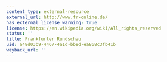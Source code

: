 ```yaml
---
content_type: external-resource
external_url: http://www.fr-online.de/
has_external_license_warning: true
license: https://en.wikipedia.org/wiki/All_rights_reserved
status: ''
title: Frankfurter Rundschau
uid: a48d03b9-4467-4a1d-bb9d-ea868c3fb41b
wayback_url: ''
---
```

